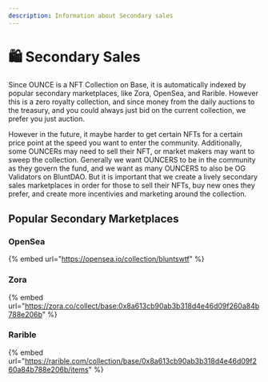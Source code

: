 ```yaml
---
description: Information about Secondary sales
---
```


# 🛍️ Secondary Sales

Since OUNCE is a NFT Collection on Base, it is automatically indexed by popular secondary marketplaces, like Zora, OpenSea, and Rarible. However this is a zero royalty collection, and since money from the daily auctions to the treasury, and you could always just bid on the current collection, we prefer you just auction.



However in the future, it maybe harder to get certain NFTs for a certain price point at the speed you want to enter the community. Additionally, some OUNCERs may need to sell their NFT, or market makers may want to sweep the collection. Generally we want OUNCERS to be in the community as they govern the fund, and we want as many OUNCERS to also be OG Validators on BluntDAO. But it is important that we create a lively secondary sales marketplaces in order for those to sell their NFTs, buy new ones they prefer, and create more incentivies and marketing around the collection.&#x20;



## Popular Secondary Marketplaces

### OpenSea

{% embed url="https://opensea.io/collection/bluntswtf" %}

### Zora

{% embed url="https://zora.co/collect/base:0x8a613cb90ab3b318d4e46d09f260a84b788e206b" %}

### Rarible

{% embed url="https://rarible.com/collection/base/0x8a613cb90ab3b318d4e46d09f260a84b788e206b/items" %}
